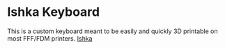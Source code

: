 # Ishka Keyboard

This is a custom keyboard meant to be easily and quickly 3D printable on
most FFF/FDM printers. 
[Ishka](https://github.com/BrokenFlows/Ishka)